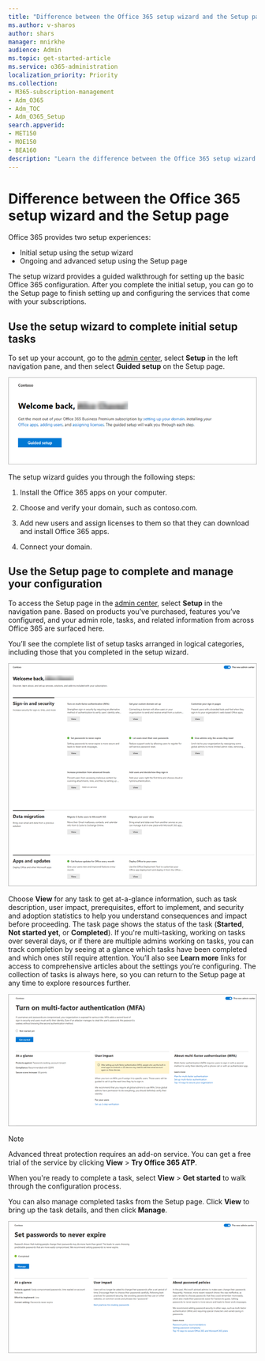 ```yaml
---
title: "Difference between the Office 365 setup wizard and the Setup page"
ms.author: v-sharos
author: shars
manager: mnirkhe
audience: Admin
ms.topic: get-started-article
ms.service: o365-administration
localization_priority: Priority
ms.collection: 
- M365-subscription-management
- Adm_O365
- Adm_TOC
- Adm_O365_Setup
search.appverid:
- MET150
- MOE150
- BEA160
description: "Learn the difference between the Office 365 setup wizard and the Setup page."
---
```


# Difference between the Office 365 setup wizard and the Setup page

Office 365 provides two setup experiences: 

- Initial setup using the setup wizard
- Ongoing and advanced setup using the Setup page

The setup wizard provides a guided walkthrough for setting up the basic Office 365 configuration. After you complete the initial setup, you can go to the Setup page to finish setting up and configuring the services that come with your subscriptions.

## Use the setup wizard to complete initial setup tasks

To set up your account, go to the [admin center](https://go.microsoft.com/fwlink/p/?linkid=2024339), select **Setup** in the left navigation pane, and then select **Guided setup** on the Setup page.

![Start the Office 365 Business setup wizard](../media/o365b-guided-setup.png)

The setup wizard guides you through the following steps:

1. Install the Office 365 apps on your computer.

2. Choose and verify your domain, such as contoso.com.

3. Add new users and assign licenses to them so that they can download and install Office 365 apps.

4. Connect your domain.

## Use the Setup page to complete and manage your configuration 

To access the Setup page in the [admin center](https://go.microsoft.com/fwlink/p/?linkid=2024339), select **Setup** in the navigation pane. Based on products you’ve purchased, features you’ve configured, and your admin role, tasks, and related information from across Office 365 are surfaced here.

You’ll see the complete list of setup tasks arranged in logical categories, including those that you completed in the setup wizard.

![Office 365 for Business Setup page](../media/o365b-setup-page.png)

Choose **View** for any task to get at-a-glance information, such as task description, user impact, prerequisites, effort to implement, and security and adoption statistics to help you understand consequences and impact before proceeding. The task page shows the status of the task (**Started**, **Not started yet**, or **Completed**). If you're multi-tasking, working on tasks over several days, or if there are multiple admins working on tasks, you can track completion by seeing at a glance which tasks have been completed and which ones still require attention. You’ll also see **Learn more** links for access to comprehensive articles about the settings you’re configuring. The collection of tasks is always here, so you can return to the Setup page at any time to explore resources further.

![Task view showing at-a-glance information](../media/o365b-at-a-glance.png)

> [!Note]
> Advanced threat protection requires an add-on service. You can get a free trial of the service by clicking **View** > **Try Office 365 ATP**.

When you're ready to complete a task, select **View** > **Get started** to walk through the configuration process.

You can also manage completed tasks from the Setup page. Click **View** to bring up the task details, and then click **Manage**.

![Manage a completed task](../media/o365b-manage-feature.png)
